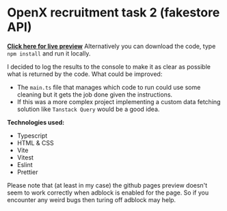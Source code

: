 # OpenX recruitment task 2 (fakestore API)

**[Click here for live preview](https://ver0s.github.io/openx-recruitment/)**
Alternatively you can download the code, type `npm install` and run it locally.

I decided to log the results to the console to make it as clear as possible what is returned by the code. What could be improved:

-   The `main.ts` file that manages which code to run could use some cleaning but it gets the job done given the instructions.
-   If this was a more complex project implementing a custom data fetching solution like `Tanstack Query` would be a good idea.

**Technologies used:**

-   Typescript
-   HTML & CSS
-   Vite
-   Vitest
-   Eslint
-   Prettier

Please note that (at least in my case) the github pages preview doesn't seem to work correctly when adblock is enabled for the page. So if you encounter any weird bugs then turing off adblock may help.
